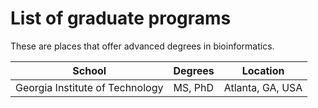 # List of graduate programs

These are places that offer advanced degrees in bioinformatics.

| School | Degrees | Location |
| ------ | ------- | -------- |
| Georgia Institute of Technology | MS, PhD | Atlanta, GA, USA |
